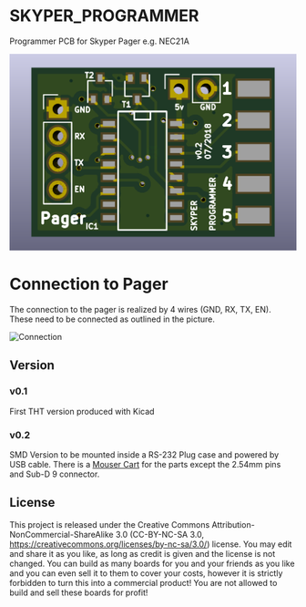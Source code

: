 # SKYPER_PROGRAMMER
Programmer PCB for Skyper Pager e.g. NEC21A

![PCB](https://github.com/dk4pa/SKYPER_PROGRAMMER/blob/master/Skyper_Programmer.png)

# Connection to Pager

The connection to the pager is realized by 4 wires (GND, RX, TX, EN). These need to be connected as outlined in the picture.

![Connection](https://github.com/phl0/SKYPER_PROGRAMMER/blob/master/connection.jpg)

## Version

### v0.1

First THT version produced with Kicad 

### v0.2
SMD Version to be mounted inside a RS-232 Plug case and powered by USB cable. There is a [Mouser Cart]( https://www.mouser.com/ProjectManager/ProjectDetail.aspx?AccessID=938ca9dcb5) for the parts except the 2.54mm pins and Sub-D 9 connector.

## License

This project is released under the Creative Commons Attribution-NonCommercial-ShareAlike 3.0 (CC-BY-NC-SA 3.0, https://creativecommons.org/licenses/by-nc-sa/3.0/) license. You may edit and share it as you like, as long as credit is given and the license is not changed. You can build as many boards for you and your friends as you like and you can even sell it to them to cover your costs, however it is strictly forbidden to turn this into a commercial product! You are not allowed to build and sell these boards for profit!
